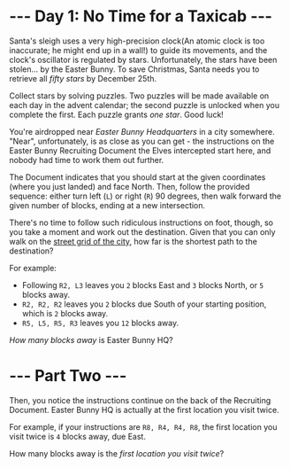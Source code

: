﻿# --- Day 1: No Time for a Taxicab ---

Santa's sleigh uses a very high-precision clock(An atomic clock is too inaccurate; he might end up in a wall!) to guide its movements, and the clock's oscillator is regulated by stars. Unfortunately, the stars have been stolen... by the Easter Bunny.  To save Christmas, Santa needs you to retrieve all *fifty stars* by December 25th.

Collect stars by solving puzzles.  Two puzzles will be made available on each day in the advent calendar; the second puzzle is unlocked when you complete the first.  Each puzzle grants *one star*. Good luck!

You're airdropped near *Easter Bunny Headquarters* in a city somewhere.  "Near", unfortunately, is as close as you can get - the instructions on the Easter Bunny Recruiting Document the Elves intercepted start here, and nobody had time to work them out further.

The Document indicates that you should start at the given coordinates (where you just landed) and face North.  Then, follow the provided sequence: either turn left (```L```) or right (```R```) 90 degrees, then walk forward the given number of blocks, ending at a new intersection.

There's no time to follow such ridiculous instructions on foot, though, so you take a moment and work out the destination.  Given that you can only walk on the [street grid of the city](https://en.wikipedia.org/wiki/Taxicab_geometry), how far is the shortest path to the destination?

For example:


* Following ```R2, L3``` leaves you ```2``` blocks East and ```3``` blocks North, or ```5``` blocks away.
* ```R2, R2, R2``` leaves you ```2``` blocks due South of your starting position, which is ```2``` blocks away.
* ```R5, L5, R5, R3``` leaves you ```12``` blocks away.


*How many blocks away* is Easter Bunny HQ?

# --- Part Two ---

Then, you notice the instructions continue on the back of the Recruiting Document.  Easter Bunny HQ is actually at the first location you visit twice.

For example, if your instructions are ```R8, R4, R4, R8```, the first location you visit twice is ```4``` blocks away, due East.

How many blocks away is the *first location you visit twice*?